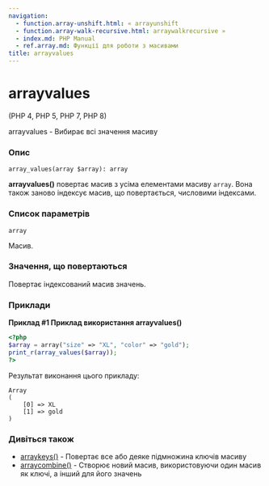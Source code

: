 ```yaml
---
navigation:
  - function.array-unshift.html: « arrayunshift
  - function.array-walk-recursive.html: arraywalkrecursive »
  - index.md: PHP Manual
  - ref.array.md: Функції для роботи з масивами
title: arrayvalues
---
```

# arrayvalues

(PHP 4, PHP 5, PHP 7, PHP 8)

arrayvalues ​​- Вибирає всі значення масиву

### Опис

```methodsynopsis
array_values(array $array): array
```

**arrayvalues()** повертає масив з усіма елементами масиву `array`. Вона також заново індексує масив, що повертається, числовими індексами.

### Список параметрів

`array`

Масив.

### Значення, що повертаються

Повертає індексований масив значень.

### Приклади

**Приклад #1 Приклад використання **arrayvalues()****

```php
<?php
$array = array("size" => "XL", "color" => "gold");
print_r(array_values($array));
?>
```

Результат виконання цього прикладу:

```
Array
(
    [0] => XL
    [1] => gold
)
```

### Дивіться також

-   [arraykeys()](function.array-keys.md) - Повертає все або деяке підмножина ключів масиву
-   [arraycombine()](function.array-combine.md) - Створює новий масив, використовуючи один масив як ключі, а інший для його значень
